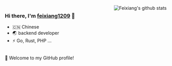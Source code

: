 <img align="right" src="https://github-readme-stats.vercel.app/api?username=fyxemmmm&show_icons=true&theme=vue" alt="Feixiang's github stats" />

### Hi there, I'm [feixiang1209](https://suki.fyxemmmm.cn) 🎉
- 🇨🇳 Chinese
- 🌏 backend developer
- ⚡ Go, Rust, PHP ...
<br>
🎉 Welcome to my GitHub profile!
